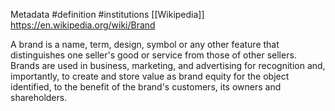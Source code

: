 Metadata
	#definition 
	#institutions [[Wikipedia]]
	https://en.wikipedia.org/wiki/Brand

A brand is a name, term, design, symbol or any other feature that distinguishes one seller's good or service from those of other sellers. Brands are used in business, marketing, and advertising for recognition and, importantly, to create and store value as brand equity for the object identified, to the benefit of the brand's customers, its owners and shareholders.